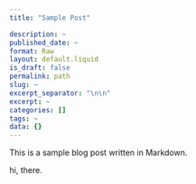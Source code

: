 ```yaml
---
title: "Sample Post"

description: ~
published_date: ~
format: Raw
layout: default.liquid
is_draft: false
permalink: path
slug: ~
excerpt_separator: "\n\n"
excerpt: ~
categories: []
tags: ~
data: {}
---
```


This is a sample blog post written in Markdown.

hi, there.
